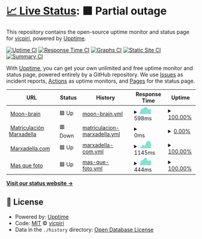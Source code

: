 # [📈 Live Status](https://vicpiri.github.io/upptime): <!--live status--> **🟧 Partial outage**

This repository contains the open-source uptime monitor and status page for [vicpiri](https://vicpiri.github.io/upptime), powered by [Upptime](https://github.com/upptime/upptime).

[![Uptime CI](https://github.com/vicpiri/upptime/workflows/Uptime%20CI/badge.svg)](https://github.com/vicpiri/upptime/actions?query=workflow%3A%22Uptime+CI%22)
[![Response Time CI](https://github.com/vicpiri/upptime/workflows/Response%20Time%20CI/badge.svg)](https://github.com/vicpiri/upptime/actions?query=workflow%3A%22Response+Time+CI%22)
[![Graphs CI](https://github.com/vicpiri/upptime/workflows/Graphs%20CI/badge.svg)](https://github.com/vicpiri/upptime/actions?query=workflow%3A%22Graphs+CI%22)
[![Static Site CI](https://github.com/vicpiri/upptime/workflows/Static%20Site%20CI/badge.svg)](https://github.com/vicpiri/upptime/actions?query=workflow%3A%22Static+Site+CI%22)
[![Summary CI](https://github.com/vicpiri/upptime/workflows/Summary%20CI/badge.svg)](https://github.com/vicpiri/upptime/actions?query=workflow%3A%22Summary+CI%22)

With [Upptime](https://upptime.js.org), you can get your own unlimited and free uptime monitor and status page, powered entirely by a GitHub repository. We use [Issues](https://github.com/vicpiri/upptime/issues) as incident reports, [Actions](https://github.com/vicpiri/upptime/actions) as uptime monitors, and [Pages](https://vicpiri.github.io/upptime) for the status page.

<!--start: status pages-->
<!-- This summary is generated by Upptime (https://github.com/upptime/upptime) -->
<!-- Do not edit this manually, your changes will be overwritten -->
<!-- prettier-ignore -->
| URL | Status | History | Response Time | Uptime |
| --- | ------ | ------- | ------------- | ------ |
| <img alt="" src="https://icons.duckduckgo.com/ip3/moon-brain.com.ico" height="13"> [Moon-brain](https://moon-brain.com) | 🟩 Up | [moon-brain.yml](https://github.com/vicpiri/upptime/commits/HEAD/history/moon-brain.yml) | <details><summary><img alt="Response time graph" src="./graphs/moon-brain/response-time-week.png" height="20"> 598ms</summary><br><a href="https://vicpiri.github.io/upptime/history/moon-brain"><img alt="Response time 566" src="https://img.shields.io/endpoint?url=https%3A%2F%2Fraw.githubusercontent.com%2Fvicpiri%2Fupptime%2FHEAD%2Fapi%2Fmoon-brain%2Fresponse-time.json"></a><br><a href="https://vicpiri.github.io/upptime/history/moon-brain"><img alt="24-hour response time 691" src="https://img.shields.io/endpoint?url=https%3A%2F%2Fraw.githubusercontent.com%2Fvicpiri%2Fupptime%2FHEAD%2Fapi%2Fmoon-brain%2Fresponse-time-day.json"></a><br><a href="https://vicpiri.github.io/upptime/history/moon-brain"><img alt="7-day response time 598" src="https://img.shields.io/endpoint?url=https%3A%2F%2Fraw.githubusercontent.com%2Fvicpiri%2Fupptime%2FHEAD%2Fapi%2Fmoon-brain%2Fresponse-time-week.json"></a><br><a href="https://vicpiri.github.io/upptime/history/moon-brain"><img alt="30-day response time 577" src="https://img.shields.io/endpoint?url=https%3A%2F%2Fraw.githubusercontent.com%2Fvicpiri%2Fupptime%2FHEAD%2Fapi%2Fmoon-brain%2Fresponse-time-month.json"></a><br><a href="https://vicpiri.github.io/upptime/history/moon-brain"><img alt="1-year response time 569" src="https://img.shields.io/endpoint?url=https%3A%2F%2Fraw.githubusercontent.com%2Fvicpiri%2Fupptime%2FHEAD%2Fapi%2Fmoon-brain%2Fresponse-time-year.json"></a></details> | <details><summary><a href="https://vicpiri.github.io/upptime/history/moon-brain">100.00%</a></summary><a href="https://vicpiri.github.io/upptime/history/moon-brain"><img alt="All-time uptime 99.98%" src="https://img.shields.io/endpoint?url=https%3A%2F%2Fraw.githubusercontent.com%2Fvicpiri%2Fupptime%2FHEAD%2Fapi%2Fmoon-brain%2Fuptime.json"></a><br><a href="https://vicpiri.github.io/upptime/history/moon-brain"><img alt="24-hour uptime 100.00%" src="https://img.shields.io/endpoint?url=https%3A%2F%2Fraw.githubusercontent.com%2Fvicpiri%2Fupptime%2FHEAD%2Fapi%2Fmoon-brain%2Fuptime-day.json"></a><br><a href="https://vicpiri.github.io/upptime/history/moon-brain"><img alt="7-day uptime 100.00%" src="https://img.shields.io/endpoint?url=https%3A%2F%2Fraw.githubusercontent.com%2Fvicpiri%2Fupptime%2FHEAD%2Fapi%2Fmoon-brain%2Fuptime-week.json"></a><br><a href="https://vicpiri.github.io/upptime/history/moon-brain"><img alt="30-day uptime 100.00%" src="https://img.shields.io/endpoint?url=https%3A%2F%2Fraw.githubusercontent.com%2Fvicpiri%2Fupptime%2FHEAD%2Fapi%2Fmoon-brain%2Fuptime-month.json"></a><br><a href="https://vicpiri.github.io/upptime/history/moon-brain"><img alt="1-year uptime 100.00%" src="https://img.shields.io/endpoint?url=https%3A%2F%2Fraw.githubusercontent.com%2Fvicpiri%2Fupptime%2FHEAD%2Fapi%2Fmoon-brain%2Fuptime-year.json"></a></details>
| <img alt="" src="https://icons.duckduckgo.com/ip3/marxadella.ddns.net.ico" height="13"> [Matriculación Marxadella](https://marxadella.ddns.net) | 🟥 Down | [matriculacion-marxadella.yml](https://github.com/vicpiri/upptime/commits/HEAD/history/matriculacion-marxadella.yml) | <details><summary><img alt="Response time graph" src="./graphs/matriculacion-marxadella/response-time-week.png" height="20"> 0ms</summary><br><a href="https://vicpiri.github.io/upptime/history/matriculacion-marxadella"><img alt="Response time 0" src="https://img.shields.io/endpoint?url=https%3A%2F%2Fraw.githubusercontent.com%2Fvicpiri%2Fupptime%2FHEAD%2Fapi%2Fmatriculacion-marxadella%2Fresponse-time.json"></a><br><a href="https://vicpiri.github.io/upptime/history/matriculacion-marxadella"><img alt="24-hour response time 0" src="https://img.shields.io/endpoint?url=https%3A%2F%2Fraw.githubusercontent.com%2Fvicpiri%2Fupptime%2FHEAD%2Fapi%2Fmatriculacion-marxadella%2Fresponse-time-day.json"></a><br><a href="https://vicpiri.github.io/upptime/history/matriculacion-marxadella"><img alt="7-day response time 0" src="https://img.shields.io/endpoint?url=https%3A%2F%2Fraw.githubusercontent.com%2Fvicpiri%2Fupptime%2FHEAD%2Fapi%2Fmatriculacion-marxadella%2Fresponse-time-week.json"></a><br><a href="https://vicpiri.github.io/upptime/history/matriculacion-marxadella"><img alt="30-day response time 0" src="https://img.shields.io/endpoint?url=https%3A%2F%2Fraw.githubusercontent.com%2Fvicpiri%2Fupptime%2FHEAD%2Fapi%2Fmatriculacion-marxadella%2Fresponse-time-month.json"></a><br><a href="https://vicpiri.github.io/upptime/history/matriculacion-marxadella"><img alt="1-year response time 0" src="https://img.shields.io/endpoint?url=https%3A%2F%2Fraw.githubusercontent.com%2Fvicpiri%2Fupptime%2FHEAD%2Fapi%2Fmatriculacion-marxadella%2Fresponse-time-year.json"></a></details> | <details><summary><a href="https://vicpiri.github.io/upptime/history/matriculacion-marxadella">0.00%</a></summary><a href="https://vicpiri.github.io/upptime/history/matriculacion-marxadella"><img alt="All-time uptime 0.39%" src="https://img.shields.io/endpoint?url=https%3A%2F%2Fraw.githubusercontent.com%2Fvicpiri%2Fupptime%2FHEAD%2Fapi%2Fmatriculacion-marxadella%2Fuptime.json"></a><br><a href="https://vicpiri.github.io/upptime/history/matriculacion-marxadella"><img alt="24-hour uptime 0.00%" src="https://img.shields.io/endpoint?url=https%3A%2F%2Fraw.githubusercontent.com%2Fvicpiri%2Fupptime%2FHEAD%2Fapi%2Fmatriculacion-marxadella%2Fuptime-day.json"></a><br><a href="https://vicpiri.github.io/upptime/history/matriculacion-marxadella"><img alt="7-day uptime 0.00%" src="https://img.shields.io/endpoint?url=https%3A%2F%2Fraw.githubusercontent.com%2Fvicpiri%2Fupptime%2FHEAD%2Fapi%2Fmatriculacion-marxadella%2Fuptime-week.json"></a><br><a href="https://vicpiri.github.io/upptime/history/matriculacion-marxadella"><img alt="30-day uptime 0.00%" src="https://img.shields.io/endpoint?url=https%3A%2F%2Fraw.githubusercontent.com%2Fvicpiri%2Fupptime%2FHEAD%2Fapi%2Fmatriculacion-marxadella%2Fuptime-month.json"></a><br><a href="https://vicpiri.github.io/upptime/history/matriculacion-marxadella"><img alt="1-year uptime 0.00%" src="https://img.shields.io/endpoint?url=https%3A%2F%2Fraw.githubusercontent.com%2Fvicpiri%2Fupptime%2FHEAD%2Fapi%2Fmatriculacion-marxadella%2Fuptime-year.json"></a></details>
| <img alt="" src="https://icons.duckduckgo.com/ip3/marxadella.com.ico" height="13"> [Marxadella.com](https://marxadella.com) | 🟩 Up | [marxadella-com.yml](https://github.com/vicpiri/upptime/commits/HEAD/history/marxadella-com.yml) | <details><summary><img alt="Response time graph" src="./graphs/marxadella-com/response-time-week.png" height="20"> 1145ms</summary><br><a href="https://vicpiri.github.io/upptime/history/marxadella-com"><img alt="Response time 1087" src="https://img.shields.io/endpoint?url=https%3A%2F%2Fraw.githubusercontent.com%2Fvicpiri%2Fupptime%2FHEAD%2Fapi%2Fmarxadella-com%2Fresponse-time.json"></a><br><a href="https://vicpiri.github.io/upptime/history/marxadella-com"><img alt="24-hour response time 1749" src="https://img.shields.io/endpoint?url=https%3A%2F%2Fraw.githubusercontent.com%2Fvicpiri%2Fupptime%2FHEAD%2Fapi%2Fmarxadella-com%2Fresponse-time-day.json"></a><br><a href="https://vicpiri.github.io/upptime/history/marxadella-com"><img alt="7-day response time 1145" src="https://img.shields.io/endpoint?url=https%3A%2F%2Fraw.githubusercontent.com%2Fvicpiri%2Fupptime%2FHEAD%2Fapi%2Fmarxadella-com%2Fresponse-time-week.json"></a><br><a href="https://vicpiri.github.io/upptime/history/marxadella-com"><img alt="30-day response time 947" src="https://img.shields.io/endpoint?url=https%3A%2F%2Fraw.githubusercontent.com%2Fvicpiri%2Fupptime%2FHEAD%2Fapi%2Fmarxadella-com%2Fresponse-time-month.json"></a><br><a href="https://vicpiri.github.io/upptime/history/marxadella-com"><img alt="1-year response time 1122" src="https://img.shields.io/endpoint?url=https%3A%2F%2Fraw.githubusercontent.com%2Fvicpiri%2Fupptime%2FHEAD%2Fapi%2Fmarxadella-com%2Fresponse-time-year.json"></a></details> | <details><summary><a href="https://vicpiri.github.io/upptime/history/marxadella-com">100.00%</a></summary><a href="https://vicpiri.github.io/upptime/history/marxadella-com"><img alt="All-time uptime 99.85%" src="https://img.shields.io/endpoint?url=https%3A%2F%2Fraw.githubusercontent.com%2Fvicpiri%2Fupptime%2FHEAD%2Fapi%2Fmarxadella-com%2Fuptime.json"></a><br><a href="https://vicpiri.github.io/upptime/history/marxadella-com"><img alt="24-hour uptime 100.00%" src="https://img.shields.io/endpoint?url=https%3A%2F%2Fraw.githubusercontent.com%2Fvicpiri%2Fupptime%2FHEAD%2Fapi%2Fmarxadella-com%2Fuptime-day.json"></a><br><a href="https://vicpiri.github.io/upptime/history/marxadella-com"><img alt="7-day uptime 100.00%" src="https://img.shields.io/endpoint?url=https%3A%2F%2Fraw.githubusercontent.com%2Fvicpiri%2Fupptime%2FHEAD%2Fapi%2Fmarxadella-com%2Fuptime-week.json"></a><br><a href="https://vicpiri.github.io/upptime/history/marxadella-com"><img alt="30-day uptime 100.00%" src="https://img.shields.io/endpoint?url=https%3A%2F%2Fraw.githubusercontent.com%2Fvicpiri%2Fupptime%2FHEAD%2Fapi%2Fmarxadella-com%2Fuptime-month.json"></a><br><a href="https://vicpiri.github.io/upptime/history/marxadella-com"><img alt="1-year uptime 99.99%" src="https://img.shields.io/endpoint?url=https%3A%2F%2Fraw.githubusercontent.com%2Fvicpiri%2Fupptime%2FHEAD%2Fapi%2Fmarxadella-com%2Fuptime-year.json"></a></details>
| <img alt="" src="https://icons.duckduckgo.com/ip3/masquefoto.net.ico" height="13"> [Mas que foto](https://masquefoto.net) | 🟩 Up | [mas-que-foto.yml](https://github.com/vicpiri/upptime/commits/HEAD/history/mas-que-foto.yml) | <details><summary><img alt="Response time graph" src="./graphs/mas-que-foto/response-time-week.png" height="20"> 444ms</summary><br><a href="https://vicpiri.github.io/upptime/history/mas-que-foto"><img alt="Response time 423" src="https://img.shields.io/endpoint?url=https%3A%2F%2Fraw.githubusercontent.com%2Fvicpiri%2Fupptime%2FHEAD%2Fapi%2Fmas-que-foto%2Fresponse-time.json"></a><br><a href="https://vicpiri.github.io/upptime/history/mas-que-foto"><img alt="24-hour response time 510" src="https://img.shields.io/endpoint?url=https%3A%2F%2Fraw.githubusercontent.com%2Fvicpiri%2Fupptime%2FHEAD%2Fapi%2Fmas-que-foto%2Fresponse-time-day.json"></a><br><a href="https://vicpiri.github.io/upptime/history/mas-que-foto"><img alt="7-day response time 444" src="https://img.shields.io/endpoint?url=https%3A%2F%2Fraw.githubusercontent.com%2Fvicpiri%2Fupptime%2FHEAD%2Fapi%2Fmas-que-foto%2Fresponse-time-week.json"></a><br><a href="https://vicpiri.github.io/upptime/history/mas-que-foto"><img alt="30-day response time 422" src="https://img.shields.io/endpoint?url=https%3A%2F%2Fraw.githubusercontent.com%2Fvicpiri%2Fupptime%2FHEAD%2Fapi%2Fmas-que-foto%2Fresponse-time-month.json"></a><br><a href="https://vicpiri.github.io/upptime/history/mas-que-foto"><img alt="1-year response time 415" src="https://img.shields.io/endpoint?url=https%3A%2F%2Fraw.githubusercontent.com%2Fvicpiri%2Fupptime%2FHEAD%2Fapi%2Fmas-que-foto%2Fresponse-time-year.json"></a></details> | <details><summary><a href="https://vicpiri.github.io/upptime/history/mas-que-foto">100.00%</a></summary><a href="https://vicpiri.github.io/upptime/history/mas-que-foto"><img alt="All-time uptime 99.99%" src="https://img.shields.io/endpoint?url=https%3A%2F%2Fraw.githubusercontent.com%2Fvicpiri%2Fupptime%2FHEAD%2Fapi%2Fmas-que-foto%2Fuptime.json"></a><br><a href="https://vicpiri.github.io/upptime/history/mas-que-foto"><img alt="24-hour uptime 100.00%" src="https://img.shields.io/endpoint?url=https%3A%2F%2Fraw.githubusercontent.com%2Fvicpiri%2Fupptime%2FHEAD%2Fapi%2Fmas-que-foto%2Fuptime-day.json"></a><br><a href="https://vicpiri.github.io/upptime/history/mas-que-foto"><img alt="7-day uptime 100.00%" src="https://img.shields.io/endpoint?url=https%3A%2F%2Fraw.githubusercontent.com%2Fvicpiri%2Fupptime%2FHEAD%2Fapi%2Fmas-que-foto%2Fuptime-week.json"></a><br><a href="https://vicpiri.github.io/upptime/history/mas-que-foto"><img alt="30-day uptime 100.00%" src="https://img.shields.io/endpoint?url=https%3A%2F%2Fraw.githubusercontent.com%2Fvicpiri%2Fupptime%2FHEAD%2Fapi%2Fmas-que-foto%2Fuptime-month.json"></a><br><a href="https://vicpiri.github.io/upptime/history/mas-que-foto"><img alt="1-year uptime 100.00%" src="https://img.shields.io/endpoint?url=https%3A%2F%2Fraw.githubusercontent.com%2Fvicpiri%2Fupptime%2FHEAD%2Fapi%2Fmas-que-foto%2Fuptime-year.json"></a></details>

<!--end: status pages-->

[**Visit our status website →**](https://vicpiri.github.io/upptime)

## 📄 License

- Powered by: [Upptime](https://github.com/upptime/upptime)
- Code: [MIT](./LICENSE) © [vicpiri](https://vicpiri.github.io/upptime)
- Data in the `./history` directory: [Open Database License](https://opendatacommons.org/licenses/odbl/1-0/)
